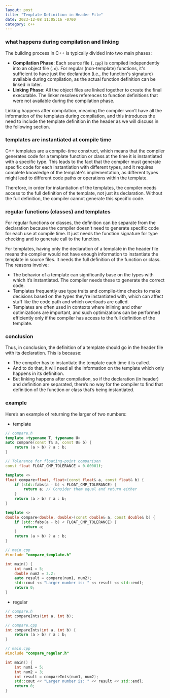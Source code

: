 ```yaml
---
layout: post
title: "Template Definition in Header File"
date: 2023-12-08 11:05:16 -0700
category: c++
---
```


### what happens during compilation and linking

The building process in C++ is typically divided into two main phases:

- **Compilation Phase**: Each source file (`.cpp`) is compiled independently
  into an object file (`.o`). For regular (non-template) functions, it's
  sufficient to have just the declaration (i.e., the function's signature)
  available during compilation, as the actual function definition can be linked
  in later.
- **Linking Phase**: All the object files are linked together to create the
  final executable. The linker resolves references to function definitions that
  were not available during the compilation phase.

Linking happens after compilation, meaning the compiler won’t have all the
information of the templates during compilation, and this introduces the need to
include the template definition in the header as we will discuss in the
following section.

### templates are instantiated at compile time

C++ templates are a compile-time construct, which means that the compiler
generates code for a template function or class at the time it is instantiated
with a specific type. This leads to the fact that the compiler must generate
specific code for each instantiation with different types, and it requires
complete knowledge of the template's implementation, as different types might
lead to different code paths or operations within the template.

Therefore, in order for instantiation of the templates, the compiler needs
access to the full definition of the template, not just its declaration. Without
the full definition, the compiler cannot generate this specific code.

### regular functions (classes) and templates

For regular functions or classes, the definition can be separate from the
declaration because the compiler doesn't need to generate specific code for each
use at compile time. It just needs the function signature for type checking and
to generate call to the function.

For templates, having only the declaration of a template in the header file
means the compiler would not have enough information to instantiate the template
in source files. It needs the full definition of the function or class. The
reasons involve:

- The behavior of a template can significantly base on the types with which it’s
  instantiated. The compiler needs these to generate the correct code.
- Templates frequently use type traits and compile-time checks to make decisions
  based on the types they're instantiated with, which can affect stuff like the
  code path and which overloads are called.
- Templates are often used in contexts where inlining and other optimizations
  are important, and such optimizations can be performed efficiently only if the
  compiler has access to the full definition of the template.

### conclusion

Thus, in conclusion, the definition of a template should go in the header file
with its declaration. This is because:

- The compiler has to instantiate the template each time it is called.
- And to do that, it will need all the information on the template which only
  happens in its definition.
- But linking happens after compilation, so if the declaration (in header) and
  definition are separated, there’s no way for the compiler to find that
  definition of the function or class that’s being instantiated.

### example

Here’s an example of returning the larger of two numbers:

- template

```cpp
// compare.h
template <typename T, typename U>
auto compare(const T& a, const U& b) {
    return (a > b) ? a : b;
}

// Tolerance for floating-point comparison
const float FLOAT_CMP_TOLERANCE = 0.00001f;

template <>
float compare<float, float>(const float& a, const float& b) {
    if (std::fabs(a - b) < FLOAT_CMP_TOLERANCE) {
        return a; // Consider them equal and return either
    }
    return (a > b) ? a : b;
}

template <>
double compare<double, double>(const double& a, const double& b) {
    if (std::fabs(a - b) < FLOAT_CMP_TOLERANCE) {
        return a;
    }
    return (a > b) ? a : b;
}

// main.cpp
#include "compare_template.h"

int main() {
    int num1 = 5;
    double num2 = 3.2;
    auto result = compare(num1, num2);
    std::cout << "Larger number is: " << result << std::endl;
    return 0;
}
```

- regular

```cpp
// compare.h
int compareInts(int a, int b);

// compare.cpp
int compareInts(int a, int b) {
    return (a > b) ? a : b;
}

// main.cpp
#include "compare_regular.h"

int main() {
    int num1 = 5;
    int num2 = 3;
    int result = compareInts(num1, num2);
    std::cout << "Larger number is: " << result << std::endl;
    return 0;
}
```